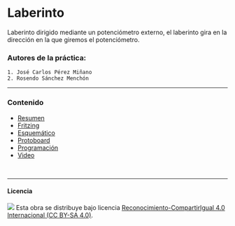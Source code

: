 # Laberinto

Laberinto dirigido mediante un potenciómetro externo, el laberinto gira en la dirección en la que giremos el potenciómetro.

### Autores de la práctica:
    1. José Carlos Pérez Miñano
    2. Rosendo Sánchez Menchón

<hr>

### Contenido

- [Resumen](Resumen.pdf)
- [Fritzing](Fritzing.fzz)
- [Esquemático](Esquemático.jpg)
- [Protoboard](Protoboard.jpg)
- [Programación](Programación.ino)
- [Video](Video.m4v)


<br>


***

#### Licencia

<img src="http://i.creativecommons.org/l/by-sa/4.0/88x31.png" /> Esta obra se distribuye bajo licencia [Reconocimiento-CompartirIgual 4.0 Internacional (CC BY-SA 4.0)](https://creativecommons.org/licenses/by-sa/4.0/deed.es_ES).
